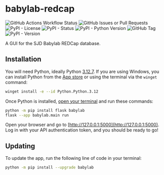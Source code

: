 # babylab-redcap

![GitHub Actions Workflow Status](https://img.shields.io/github/actions/workflow/status/NeuroDevComp/babylab-redcap/python-package.yml)
![GitHub Issues or Pull Requests](https://img.shields.io/github/issues/NeuroDevComp/babylab-redcap)
![PyPI - License](https://img.shields.io/pypi/l/babylab)
![PyPI - Status](https://img.shields.io/pypi/status/babylab)
![PyPI - Python Version](https://img.shields.io/pypi/pyversions/babylab)
![GitHub Tag](https://img.shields.io/github/v/tag/NeuroDevComp/babylab-redcap)
![PyPI - Version](https://img.shields.io/pypi/v/babylab)


A GUI for the SJD Babylab REDCap database.

## Installation

You will need Python, ideally Python [3.12.7](https://www.python.org/downloads/release/python-3127/). If you are using Windows, you can install Python from the [App store](https://apps.microsoft.com/detail/9ncvdn91xzqp?hl=en-us&gl=US) or using the terminal via the `winget` command:

```bash
winget install -e --id Python.Python.3.12
```

Once Python is installed, [open your terminal](https://www.youtube.com/watch?v=8Iyldhkrh7E) and run these commands:

```bash
python -m pip install flask babylab
flask --app babylab.main run
```

Open your browser and go to [http://127.0.0.1:5000](http://127.0.0.1:5000). Log in with your API authentication token, and you should be ready to go!

## Updating

To update the app, run the following line of code in your terminal:

```bash
python -m pip install --upgrade babylab
```

